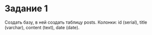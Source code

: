 # Задание 1

Создать базу, в ней создать таблицу posts. Колонки: id (serial), title (varchar), content (text), date (date).